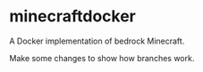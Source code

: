 # minecraftdocker
A Docker implementation of bedrock Minecraft.

Make some changes to show how branches work.